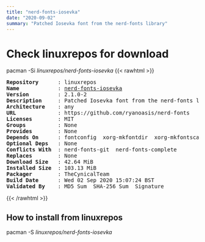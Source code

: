 ```yaml
---
title: "nerd-fonts-iosevka"
date: "2020-09-02"
summary: "Patched Iosevka font from the nerd-fonts library"
---
```


# Check linuxrepos for download

pacman -Si *linuxrepos/nerd-fonts-iosevka*
{{< rawhtml >}}
<pre class="highlight">
<b>Repository</b>      : linuxrepos
<b>Name</b>            : <a href="../../x86_64/nerd-fonts-iosevka-2.1.0-2-any.pkg.tar.zst">nerd-fonts-iosevka</a>
<b>Version</b>         : 2.1.0-2
<b>Description</b>     : Patched Iosevka font from the nerd-fonts library
<b>Architecture</b>    : any
<b>URL</b>             : https://github.com/ryanoasis/nerd-fonts
<b>Licenses</b>        : MIT
<b>Groups</b>          : None
<b>Provides</b>        : None
<b>Depends On</b>      : fontconfig  xorg-mkfontdir  xorg-mkfontscale
<b>Optional Deps</b>   : None
<b>Conflicts With</b>  : nerd-fonts-git  nerd-fonts-complete
<b>Replaces</b>        : None
<b>Download Size</b>   : 42.64 MiB
<b>Installed Size</b>  : 103.13 MiB
<b>Packager</b>        : TheCynicalTeam <wayne6324@gmail.com>
<b>Build Date</b>      : Wed 02 Sep 2020 15:07:24 BST
<b>Validated By</b>    : MD5 Sum  SHA-256 Sum  Signature
</pre>
{{< /rawhtml >}}
## How to install from linuxrepos

pacman -S *linuxrepos/nerd-fonts-iosevka*
